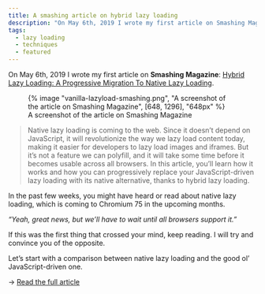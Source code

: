 ```yaml
---
title: A smashing article on hybrid lazy loading
description: "On May 6th, 2019 I wrote my first article on Smashing Magazine: Hybrid Lazy Loading, A Progressive Migration To Native Lazy Loading."
tags:
  - lazy loading
  - techniques
  - featured
---
```


On <time datetime="2019-05-06">May 6th, 2019</time> I wrote my first article on **Smashing Magazine**: <a href="https://www.smashingmagazine.com/2019/05/hybrid-lazy-loading-progressive-migration-native/">Hybrid Lazy Loading: A Progressive Migration To Native Lazy Loading</a>.

<figure>
  {% image "vanilla-lazyload-smashing.png", "A screenshot of the article on Smashing Magazine", [648, 1296], "648px" %}
  <figcaption>A screenshot of the article on Smashing Magazine</figcaption>
</figure>

> Native lazy loading is coming to the web. Since it doesn’t depend on JavaScript, it will revolutionize the way we lazy load content today, making it easier for developers to lazy load images and iframes. But it’s not a feature we can polyfill, and it will take some time before it becomes usable across all browsers. In this article, you’ll learn how it works and how you can progressively replace your JavaScript-driven lazy loading with its native alternative, thanks to hybrid lazy loading.

In the past few weeks, you might have heard or read about native lazy loading, which is coming to Chromium 75 in the upcoming months.

_“Yeah, great news, but we’ll have to wait until all browsers support it.”_

If this was the first thing that crossed your mind, keep reading. I will try and convince you of the opposite.

Let’s start with a comparison between native lazy loading and the good ol’ JavaScript-driven one.

&rarr; <a href="https://www.smashingmagazine.com/2019/05/hybrid-lazy-loading-progressive-migration-native/">Read the full article</a>
